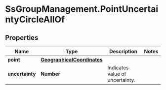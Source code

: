# SsGroupManagement.PointUncertaintyCircleAllOf

## Properties

Name | Type | Description | Notes
------------ | ------------- | ------------- | -------------
**point** | [**GeographicalCoordinates**](GeographicalCoordinates.md) |  | 
**uncertainty** | **Number** | Indicates value of uncertainty. | 


